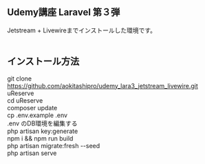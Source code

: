 ## Udemy講座 Laravel 第３弾 

Jetstream + Livewireまでインストールした環境です。<br /><br />

## インストール方法
git clone https://github.com/aokitashipro/udemy_lara3_jetstream_livewire.git uReserve
<br />
cd uReserve<br />
composer update<br />
cp .env.example .env<br />
.env のDB環境を編集する<br />
php artisan key:generate<br />
npm i && npm run build<br />
php artisan migrate:fresh --seed<br />
php artisan serve